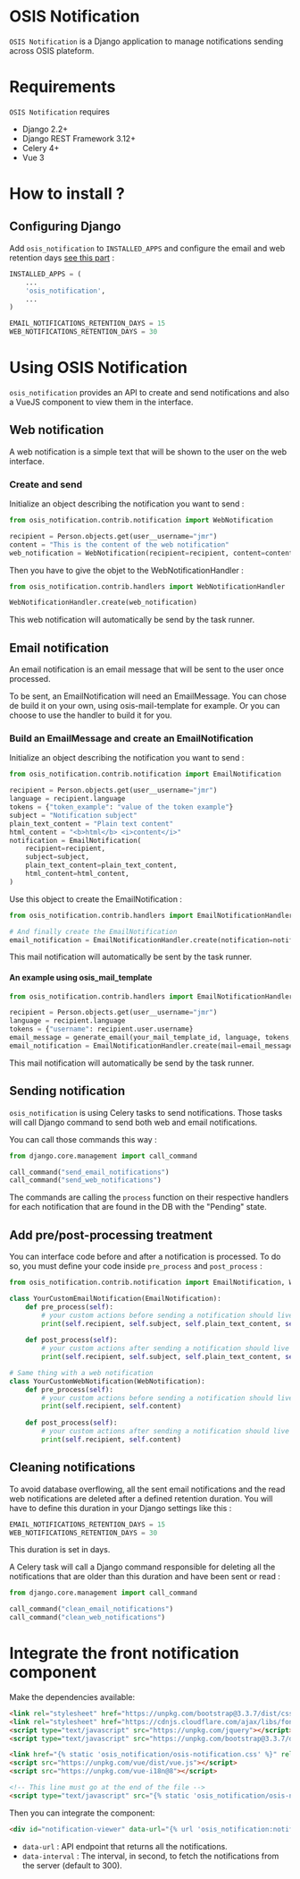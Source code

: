 # OSIS Notification

`OSIS Notification` is a Django application to manage notifications sending across OSIS plateform.


Requirements
===========

`OSIS Notification` requires

- Django 2.2+
- Django REST Framework 3.12+
- Celery 4+
- Vue 3

# How to install ?

## Configuring Django

Add `osis_notification` to `INSTALLED_APPS` and configure the email and web retention days [see this part](#cleaning-notifications) :

```python
INSTALLED_APPS = (
    ...
    'osis_notification',
    ...
)

EMAIL_NOTIFICATIONS_RETENTION_DAYS = 15
WEB_NOTIFICATIONS_RETENTION_DAYS = 30
```

# Using OSIS Notification

`osis_notification` provides an API to create and send notifications and also a VueJS component to view them in the interface.

## Web notification

A web notification is a simple text that will be shown to the user on the web interface.

### Create and send

Initialize an object describing the notification you want to send : 

```python
from osis_notification.contrib.notification import WebNotification

recipient = Person.objects.get(user__username="jmr")
content = "This is the content of the web notification"
web_notification = WebNotification(recipient=recipient, content=content)
```

Then you have to give the objet to the WebNotificationHandler :

```python
from osis_notification.contrib.handlers import WebNotificationHandler

WebNotificationHandler.create(web_notification)
```

This web notification will automatically be send by the task runner.

## Email notification

An email notification is an email message that will be sent to the user once processed.

To be sent, an EmailNotification will need an EmailMessage. You can chose de build it on your own, using osis-mail-template for example. Or you can choose to use the handler to build it for you.

### Build an EmailMessage and create an EmailNotification

Initialize an object describing the notification you want to send : 

```python
from osis_notification.contrib.notification import EmailNotification

recipient = Person.objects.get(user__username="jmr")
language = recipient.language
tokens = {"token_example": "value of the token example"}
subject = "Notification subject"
plain_text_content = "Plain text content"
html_content = "<b>html</b> <i>content</i>"
notification = EmailNotification(
    recipient=recipient,
    subject=subject,
    plain_text_content=plain_text_content,
    html_content=html_content,
)
```
Use this object to create the EmailNotification :
```python
from osis_notification.contrib.handlers import EmailNotificationHandler

# And finally create the EmailNotification
email_notification = EmailNotificationHandler.create(notification=notification)
```

This mail notification will automatically be sent by the task runner.

#### An example using osis_mail_template

```python
from osis_notification.contrib.handlers import EmailNotificationHandler

recipient = Person.objects.get(user__username="jmr")
language = recipient.language
tokens = {"username": recipient.user.username}
email_message = generate_email(your_mail_template_id, language, tokens, recipients=[recipient])
email_notification = EmailNotificationHandler.create(mail=email_message)
```

This mail notification will automatically be send by the task runner.

## Sending notification

`osis_notification` is using Celery tasks to send notifications. Those tasks will call Django command to send both web and email notifications.

You can call those commands this way :
```python
from django.core.management import call_command

call_command("send_email_notifications")
call_command("send_web_notifications")
```

The commands are calling the `process` function on their respective handlers for each notification that are found in the DB with the "Pending" state.

## Add pre/post-processing treatment

You can interface code before and after a notification is processed. To do so, you must define your code inside `pre_process` and `post_process` :

```python
from osis_notification.contrib.notification import EmailNotification, WebNotification

class YourCustomEmailNotification(EmailNotification):
    def pre_process(self):
        # your custom actions before sending a notification should live here
        print(self.recipient, self.subject, self.plain_text_content, self.html_content)
    
    def post_process(self):
        # your custom actions after sending a notification should live here
        print(self.recipient, self.subject, self.plain_text_content, self.html_content)

# Same thing with a web notification    
class YourCustomWebNotification(WebNotification):
    def pre_process(self):
        # your custom actions before sending a notification should live here
        print(self.recipient, self.content)
    
    def post_process(self):
        # your custom actions after sending a notification should live here
        print(self.recipient, self.content)
```

## Cleaning notifications

To avoid database overflowing, all the sent email notifications and the read web notifications are deleted after a defined retention duration. You will have to define this duration in your Django settings like this :

```python
EMAIL_NOTIFICATIONS_RETENTION_DAYS = 15
WEB_NOTIFICATIONS_RETENTION_DAYS = 30
```

This duration is set in days.

A Celery task will call a Django command responsible for deleting all the notifications that are older than this duration and have been sent or read :

```python
from django.core.management import call_command

call_command("clean_email_notifications")
call_command("clean_web_notifications")
```


# Integrate the front notification component

Make the dependencies available:
```html
<link rel="stylesheet" href="https://unpkg.com/bootstrap@3.3.7/dist/css/bootstrap.min.css">
<link rel="stylesheet" href="https://cdnjs.cloudflare.com/ajax/libs/font-awesome/5.5.0/css/all.min.css">
<script type="text/javascript" src="https://unpkg.com/jquery"></script>
<script type="text/javascript" src="https://unpkg.com/bootstrap@3.3.7/dist/js/bootstrap.js"></script>

<link href="{% static 'osis_notification/osis-notification.css' %}" rel="stylesheet"/>
<script src="https://unpkg.com/vue/dist/vue.js"></script>
<script src="https://unpkg.com/vue-i18n@8"></script>

<!-- This line must go at the end of the file -->
<script type="text/javascript" src="{% static 'osis_notification/osis-notification.umd.min.js' %}"></script>

```

Then you can integrate the component:
```html
<div id="notification-viewer" data-url="{% url 'osis_notification:notification-list' %}" data-interval="300"></div>
```

 - `data-url` : API endpoint that returns all the notifications.
 - `data-interval` : The interval, in second, to fetch the notifications from the server (default to 300).


